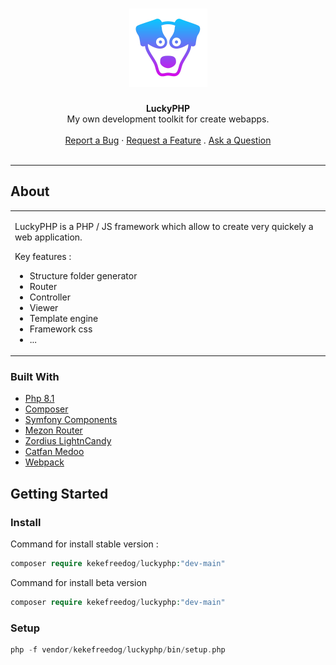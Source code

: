 <h1 align="center">
  <a href="https://github.com/kekefreedog/LuckyPHP">
    <img src="src/Kit/Media/Logo/LuckyPHP-500px.png" alt="Logo" width="125" height="125">
  </a>
</h1>

<div align="center">
  <b>LuckyPHP</b>
  <br>
  My own development toolkit for create webapps.
  <br />
  <br />
  <a href="https://github.com/kekefreedog/LuckyPHP/issues/new?title=[Bug]">Report a Bug</a>
  ·
  <a href="https://github.com/kekefreedog/LuckyPHP/issues/new?title=[Feature]">Request a Feature</a>
  .
  <a href="https://github.com/kekefreedog/LuckyPHP/issues/new?title=[Question]">Ask a Question</a>
</div>

<div align="center">
<br />
</div>

<!-- <details open="open">
<summary>Table of Contents</summary>

- [About](#about)
  - [Built With](#built-with)
- [Getting Started](#getting-started)
  - [Prerequisites](#prerequisites)
  - [Usage](#usage)
    - [Cookiecutter template](#cookiecutter-template)
    - [Manual setup](#manual-setup)
    - [Variables reference](#variables-reference)
- [Roadmap](#roadmap)
- [Contributing](#contributing)
- [Support](#support)
- [License](#license)
- [Acknowledgements](#acknowledgements)

</details> -->

---

## About

<table width="100%">
<tr>
<td>

LuckyPHP is a PHP / JS framework which allow to create very quickely a web application.

Key features :

- Structure folder generator
- Router
- Controller
- Viewer
- Template engine
- Framework css
- ...

<!-- <details open>
<summary>Additional info</summary>
<br>

... -->

</details>

</td>
</tr>
</table>

### Built With

- [Php 8.1](https://www.php.net/releases/8.1/en.php)
- [Composer](https://getcomposer.org/)
- [Symfony Components](https://symfony.com/components)
- [Mezon Router](https://github.com/alexdodonov/mezon-router)
- [Zordius LightnCandy](https://zordius.github.io/HandlebarsCookbook/)
- [Catfan Medoo](https://github.com/catfan/Medoo)
- [Webpack](https://webpack.js.org/)

## Getting Started

### Install

Command for install stable version :
```php
composer require kekefreedog/luckyphp:"dev-main" 
```
Command for install beta version
```php
composer require kekefreedog/luckyphp:"dev-main" 
```

### Setup

```php
php -f vendor/kekefreedog/luckyphp/bin/setup.php
```



<!-- ## Roadmap
...

## Support

...

## License

...

## Acknowledgements

...
 -->
<!-- https://github.com/dec0dOS/amazing-github-template#readme -->
